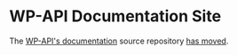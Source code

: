 # WP-API Documentation Site

The [WP-API's documentation](http://wp-api.org) source repository [has moved](https://github.com/WP-API/WP-API.github.io).
